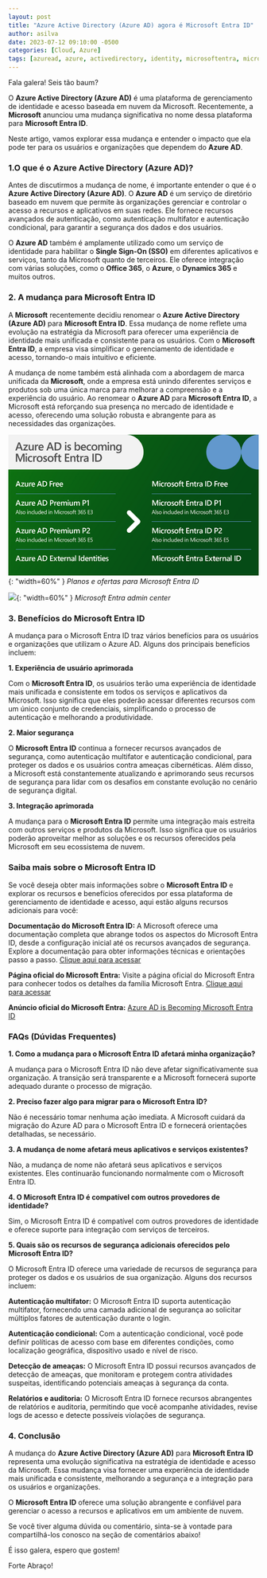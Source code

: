 ```yaml
---
layout: post
title: "Azure Active Directory (Azure AD) agora é Microsoft Entra ID"
author: asilva
date: 2023-07-12 09:10:00 -0500
categories: [Cloud, Azure]
tags: [azuread, azure, activedirectory, identity, microsoftentra, microsoftentraid]
---
```


Fala galera! Seis tão baum?

O **Azure Active Directory (Azure AD)** é uma plataforma de gerenciamento de identidade e acesso baseada em nuvem da Microsoft. Recentemente, a **Microsoft** anunciou uma mudança significativa no nome dessa plataforma para **Microsoft Entra ID**. 

Neste artigo, vamos explorar essa mudança e entender o impacto que ela pode ter para os usuários e organizações que dependem do **Azure AD**.

### **1.O que é o Azure Active Directory (Azure AD)?**

Antes de discutirmos a mudança de nome, é importante entender o que é o **Azure Active Directory (Azure AD)**. O **Azure AD** é um serviço de diretório baseado em nuvem que permite às organizações gerenciar e controlar o acesso a recursos e aplicativos em suas redes. Ele fornece recursos avançados de autenticação, como autenticação multifator e autenticação condicional, para garantir a segurança dos dados e dos usuários.

O **Azure AD** também é amplamente utilizado como um serviço de identidade para habilitar o **Single Sign-On (SSO)** em diferentes aplicativos e serviços, tanto da Microsoft quanto de terceiros. Ele oferece integração com várias soluções, como o **Office 365**, o **Azure**, o **Dynamics 365** e muitos outros.

### **2. A mudança para Microsoft Entra ID**

A **Microsoft** recentemente decidiu renomear o **Azure Active Directory (Azure AD)** para **Microsoft Entra ID**. Essa mudança de nome reflete uma evolução na estratégia da Microsoft para oferecer uma experiência de identidade mais unificada e consistente para os usuários. Com o **Microsoft Entra ID**, a empresa visa simplificar o gerenciamento de identidade e acesso, tornando-o mais intuitivo e eficiente.

A mudança de nome também está alinhada com a abordagem de marca unificada da **Microsoft**, onde a empresa está unindo diferentes serviços e produtos sob uma única marca para melhorar a compreensão e a experiência do usuário. Ao renomear o **Azure AD** para **Microsoft Entra ID**, a Microsoft está reforçando sua presença no mercado de identidade e acesso, oferecendo uma solução robusta e abrangente para as necessidades das organizações.

![](/assets/img/71/entra01.png){: "width=60%" } _Planos e ofertas para Microsoft Entra ID_

![](/assets/img/71/entra02.jpeg.png){: "width=60%" } _Microsoft Entra admin center_

### **3. Benefícios do Microsoft Entra ID**

A mudança para o Microsoft Entra ID traz vários benefícios para os usuários e organizações que utilizam o Azure AD. Alguns dos principais benefícios incluem:

**1. Experiência de usuário aprimorada**

Com o **Microsoft Entra ID**, os usuários terão uma experiência de identidade mais unificada e consistente em todos os serviços e aplicativos da Microsoft. Isso significa que eles poderão acessar diferentes recursos com um único conjunto de credenciais, simplificando o processo de autenticação e melhorando a produtividade.

**2. Maior segurança**

O **Microsoft Entra ID** continua a fornecer recursos avançados de segurança, como autenticação multifator e autenticação condicional, para proteger os dados e os usuários contra ameaças cibernéticas. Além disso, a Microsoft está constantemente atualizando e aprimorando seus recursos de segurança para lidar com os desafios em constante evolução no cenário de segurança digital.

**3. Integração aprimorada**

A mudança para o **Microsoft Entra ID** permite uma integração mais estreita com outros serviços e produtos da Microsoft. Isso significa que os usuários poderão aproveitar melhor as soluções e os recursos oferecidos pela Microsoft em seu ecossistema de nuvem.

### **Saiba mais sobre o Microsoft Entra ID**

Se você deseja obter mais informações sobre o **Microsoft Entra ID** e explorar os recursos e benefícios oferecidos por essa plataforma de gerenciamento de identidade e acesso, aqui estão alguns recursos adicionais para você:

**Documentação do Microsoft Entra ID:** A Microsoft oferece uma documentação completa que abrange todos os aspectos do Microsoft Entra ID, desde a configuração inicial até os recursos avançados de segurança. Explore a documentação para obter informações técnicas e orientações passo a passo. <a href="https://learn.microsoft.com/en-us/azure/active-directory/" target="_blank"> Clique aqui para acessar</a> 

**Página oficial do Microsoft Entra:** Visite a página oficial do Microsoft Entra para conhecer todos os detalhes da família Microsoft Entra. <a href="https://www.microsoft.com/en-us/security/business/microsoft-entra" target="_blank"> Clique aqui para acessar</a> 

**Anúncio oficial do Microsoft Entra:** <a href="https://techcommunity.microsoft.com/t5/microsoft-entra-azure-ad-blog/azure-ad-is-becoming-microsoft-entra-id/ba-p/2520436" target="_blank"> Azure AD is Becoming Microsoft Entra ID
</a> 

### **FAQs (Dúvidas Frequentes)**

**1. Como a mudança para o Microsoft Entra ID afetará minha organização?**

A mudança para o Microsoft Entra ID não deve afetar significativamente sua organização. A transição será transparente e a Microsoft fornecerá suporte adequado durante o processo de migração.

**2. Preciso fazer algo para migrar para o Microsoft Entra ID?**

Não é necessário tomar nenhuma ação imediata. A Microsoft cuidará da migração do Azure AD para o Microsoft Entra ID e fornecerá orientações detalhadas, se necessário.

**3. A mudança de nome afetará meus aplicativos e serviços existentes?**

Não, a mudança de nome não afetará seus aplicativos e serviços existentes. Eles continuarão funcionando normalmente com o Microsoft Entra ID.

**4. O Microsoft Entra ID é compatível com outros provedores de identidade?**

Sim, o Microsoft Entra ID é compatível com outros provedores de identidade e oferece suporte para integração com serviços de terceiros.

**5. Quais são os recursos de segurança adicionais oferecidos pelo Microsoft Entra ID?**

O Microsoft Entra ID oferece uma variedade de recursos de segurança para proteger os dados e os usuários de sua organização. Alguns dos recursos incluem:

**Autenticação multifator:** O Microsoft Entra ID suporta autenticação multifator, fornecendo uma camada adicional de segurança ao solicitar múltiplos fatores de autenticação durante o login.

**Autenticação condicional:** Com a autenticação condicional, você pode definir políticas de acesso com base em diferentes condições, como localização geográfica, dispositivo usado e nível de risco.

**Detecção de ameaças:** O Microsoft Entra ID possui recursos avançados de detecção de ameaças, que monitoram e protegem contra atividades suspeitas, identificando potenciais ameaças à segurança da conta.

**Relatórios e auditoria:** O Microsoft Entra ID fornece recursos abrangentes de relatórios e auditoria, permitindo que você acompanhe atividades, revise logs de acesso e detecte possíveis violações de segurança.

### **4. Conclusão**

A mudança do **Azure Active Directory (Azure AD)** para **Microsoft Entra ID** representa uma evolução significativa na estratégia de identidade e acesso da Microsoft. Essa mudança visa fornecer uma experiência de identidade mais unificada e consistente, melhorando a segurança e a integração para os usuários e organizações. 

O **Microsoft Entra ID** oferece uma solução abrangente e confiável para gerenciar o acesso a recursos e aplicativos em um ambiente de nuvem.

Se você tiver alguma dúvida ou comentário, sinta-se à vontade para compartilhá-los conosco na seção de comentários abaixo!

É isso galera, espero que gostem!

Forte Abraço!
